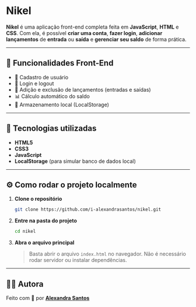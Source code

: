 # Nikel

**Nikel** é uma aplicação front-end completa feita em **JavaScript**, **HTML** e **CSS**.
Com ela, é possível **criar uma conta**, **fazer login**, **adicionar lançamentos** de **entrada** ou **saída** e **gerenciar seu saldo** de forma prática.

---

## 🚀 Funcionalidades Front-End

* 🧾 Cadastro de usuário
* 🔐 Login e logout
* 💸 Adição e exclusão de lançamentos (entradas e saídas)
* 📊 Cálculo automático do saldo
* 💾 Armazenamento local (LocalStorage)

---

## 🧠 Tecnologias utilizadas

* **HTML5**
* **CSS3**
* **JavaScript**
* **LocalStorage** (para simular banco de dados local)

---

## ⚙️ Como rodar o projeto localmente

1. **Clone o repositório**

   ```bash
   git clone https://github.com/i-alexandrasantos/nikel.git
   ```

2. **Entre na pasta do projeto**

   ```bash
   cd nikel
   ```

3. **Abra o arquivo principal**

   > Basta abrir o arquivo `index.html` no navegador.
   > Não é necessário rodar servidor ou instalar dependências.

---

## 👩‍💻 Autora

Feito com 💜 por **[Alexandra Santos](https://github.com/i-alexandrasantos)**
